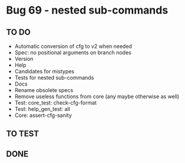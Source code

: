 # Bug 69 - nested sub-commands


## TO DO

- Automatic conversion of cfg to v2 when needed
- Spec: no positional arguments on branch nodes
- Version
- Help 
- Candidates for mistypes
- Tests for nested sub-commands
- Docs
- Rename obsolete specs
- Remove useless functions from core (any maybe otherwise as well)
- Test: core_test: check-cfg-format
- Test: help_gen_test: all
- Core: assert-cfg-sanity


## TO TEST



## DONE




